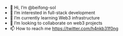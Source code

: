 - 👋 Hi, I’m @beifong-sol
- 👀 I’m interested in full-stack development
- 🌱 I’m currently learning Web3 infrastructure
- 💞️ I’m looking to collaborate on web3 projects
- 📫 How to reach me https://twitter.com/h4nkb31f0ng

<!---
beifong-sol/beifong-sol is a ✨ special ✨ repository because its `README.md` (this file) appears on your GitHub profile.
You can click the Preview link to take a look at your changes.
--->

